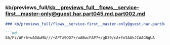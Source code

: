 ### kb/previews_full/kb__previews_full__flows__service-first__master-only@guest.har.part045.md.part002.md

```md
### kb/previews_full/flows__service-first__master-only@guest.har.part045.md (part 002)

```md
8A/Pz/APr6+wADAwMA///+APTz9QD7+/wABwcFAP7+/gD39/cA+fn5AAkJCAAGBgUA
```

```

```
